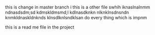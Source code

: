  this is change in master branch
 i
 this is a other file swhih iknaslnalnmm
 ndnasdsdm;sd
 kdmskldmsmd;l
 kdlnasdknkn
 nlknklnsdnsndn
 knmkldnaskldnknds
 klnsdlknlsndklsan
 do every thing which is impnm
 
 this is a read me file in the project
